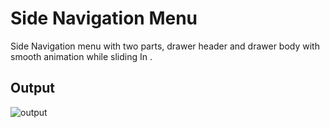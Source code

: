 # Side Navigation Menu
Side Navigation menu with two parts, drawer header and drawer body with smooth animation while sliding In .

## Output
![output](output/output.gif)
